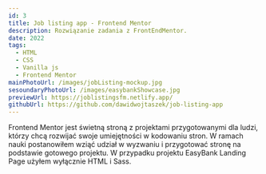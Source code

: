 ```yaml
---
id: 3
title: Job listing app - Frontend Mentor
description: Rozwiązanie zadania z FrontEndMentor.
date: 2022
tags:
  - HTML
  - CSS
  - Vanilla js
  - Frontend Mentor
mainPhotoUrl: /images/jobListing-mockup.jpg
sesoundaryPhotoUrl: /images/easybankShowcase.jpg
previewUrl: https://joblistingsfm.netlify.app/
githubUrl: https://github.com/dawidwojtaszek/job-listing-app
---
```


<!-- TODO ADD SECOUND PHOTO AND SWITCH DESCRIPTION -->

Frontend Mentor jest świetną stroną z projektami przygotowanymi dla ludzi, którzy chcą rozwijać swoje umiejętności w kodowaniu stron. W ramach nauki postanowiłem wziąć udział w wyzwaniu i przygotować stronę na podstawie gotowego projektu. W przypadku projektu EasyBank Landing Page użyłem wyłącznie HTML i Sass.
